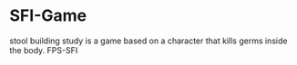 # SFI-Game
stool building study is a game based on a character that kills germs inside the body. FPS-SFI
